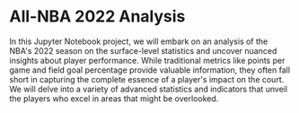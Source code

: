 # All-NBA 2022 Analysis

In this Jupyter Notebook project, we will embark on an analysis of the NBA's 2022 season on the surface-level statistics and uncover nuanced insights about player performance. While traditional metrics like points per game and field goal percentage provide valuable information, they often fall short in capturing the complete essence of a player's impact on the court. We will delve into a variety of advanced statistics and indicators that unveil the players who excel in areas that might be overlooked.
